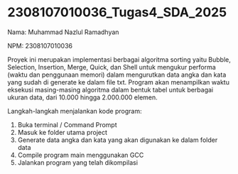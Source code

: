 # 2308107010036_Tugas4_SDA_2025

Nama: Muhammad Nazlul Ramadhyan

NPM: 2308107010036

Proyek ini merupakan implementasi berbagai algoritma sorting yaitu Bubble, 
Selection, Insertion, Merge, Quick, dan Shell untuk mengukur performa (waktu dan penggunaan memori) dalam mengurutkan data angka dan kata yang sudah di generate ke dalam file txt. 
Program akan menampilkan waktu eksekusi masing-masing algoritma dalam bentuk tabel untuk berbagai ukuran data, dari 10.000 hingga 2.000.000 elemen.

Langkah-langkah menjalankan kode program:
1. Buka terminal / Command Prompt
2. Masuk ke folder utama project
3. Generate data angka dan kata yang akan digunakan ke dalam folder data
4. Compile program main menggunakan GCC
5. Jalankan program yang telah dikompilasi
